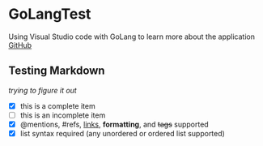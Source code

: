 # GoLangTest
Using Visual Studio code with GoLang to learn more about the application
[GitHub](http://www.github.com)
## Testing Markdown ##
*trying to figure it out*


- [x] this is a complete item
- [ ] this is an incomplete item
- [x] @mentions, #refs, [links](),
**formatting**, and <del>tags</del>
supported
- [x] list syntax required (any
unordered or ordered list
supported)

<!--
:+1: 
:sparkles: 
:camel: 
:tada:
:rocket: 
:metal: 
:octocat: 
--//>
[comment]: # (This actually is the most platform independent comment)
